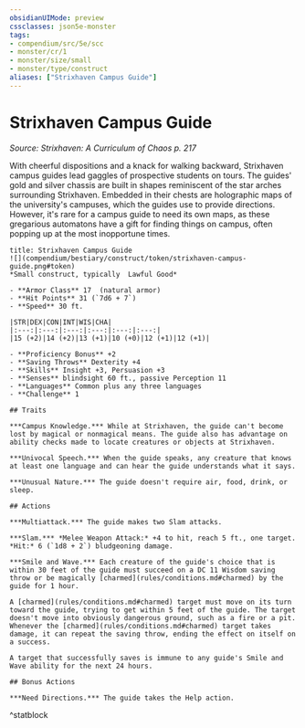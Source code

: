```yaml
---
obsidianUIMode: preview
cssclasses: json5e-monster
tags:
- compendium/src/5e/scc
- monster/cr/1
- monster/size/small
- monster/type/construct
aliases: ["Strixhaven Campus Guide"]
---
```

# Strixhaven Campus Guide
*Source: Strixhaven: A Curriculum of Chaos p. 217*  

With cheerful dispositions and a knack for walking backward, Strixhaven campus guides lead gaggles of prospective students on tours. The guides' gold and silver chassis are built in shapes reminiscent of the star arches surrounding Strixhaven. Embedded in their chests are holographic maps of the university's campuses, which the guides use to provide directions. However, it's rare for a campus guide to need its own maps, as these gregarious automatons have a gift for finding things on campus, often popping up at the most inopportune times.

```ad-statblock
title: Strixhaven Campus Guide
![](compendium/bestiary/construct/token/strixhaven-campus-guide.png#token)
*Small construct, typically  Lawful Good*

- **Armor Class** 17  (natural armor)
- **Hit Points** 31 (`7d6 + 7`)
- **Speed** 30 ft.

|STR|DEX|CON|INT|WIS|CHA|
|:---:|:---:|:---:|:---:|:---:|:---:|
|15 (+2)|14 (+2)|13 (+1)|10 (+0)|12 (+1)|12 (+1)|

- **Proficiency Bonus** +2
- **Saving Throws** Dexterity +4
- **Skills** Insight +3, Persuasion +3
- **Senses** blindsight 60 ft., passive Perception 11
- **Languages** Common plus any three languages
- **Challenge** 1

## Traits

***Campus Knowledge.*** While at Strixhaven, the guide can't become lost by magical or nonmagical means. The guide also has advantage on ability checks made to locate creatures or objects at Strixhaven.

***Univocal Speech.*** When the guide speaks, any creature that knows at least one language and can hear the guide understands what it says.

***Unusual Nature.*** The guide doesn't require air, food, drink, or sleep.

## Actions

***Multiattack.*** The guide makes two Slam attacks.

***Slam.*** *Melee Weapon Attack:* +4 to hit, reach 5 ft., one target. *Hit:* 6 (`1d8 + 2`) bludgeoning damage.

***Smile and Wave.*** Each creature of the guide's choice that is within 30 feet of the guide must succeed on a DC 11 Wisdom saving throw or be magically [charmed](rules/conditions.md#charmed) by the guide for 1 hour.

A [charmed](rules/conditions.md#charmed) target must move on its turn toward the guide, trying to get within 5 feet of the guide. The target doesn't move into obviously dangerous ground, such as a fire or a pit. Whenever the [charmed](rules/conditions.md#charmed) target takes damage, it can repeat the saving throw, ending the effect on itself on a success.

A target that successfully saves is immune to any guide's Smile and Wave ability for the next 24 hours.

## Bonus Actions

***Need Directions.*** The guide takes the Help action.
```
^statblock